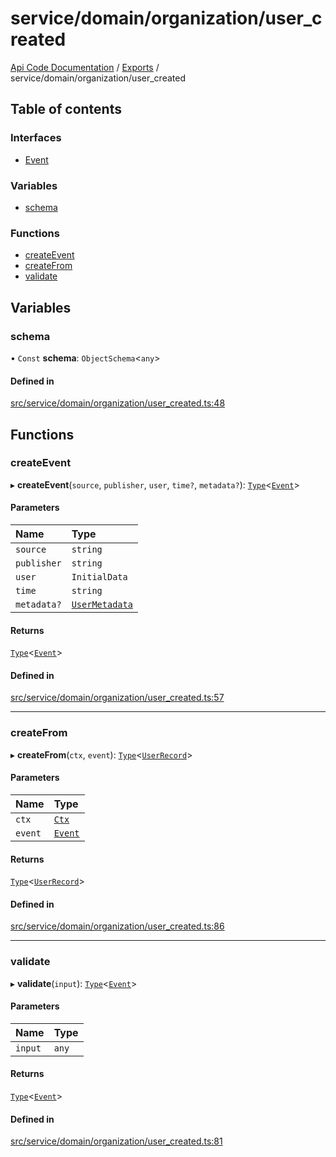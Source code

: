 # service/domain/organization/user\_created
 
[Api Code Documentation](../README.md) / [Exports](../modules.md) / service/domain/organization/user\_created

## Table of contents

### Interfaces

- [Event](../interfaces/service_domain_organization_user_created.Event.md)

### Variables

- [schema](service_domain_organization_user_created.md#schema)

### Functions

- [createEvent](service_domain_organization_user_created.md#createevent)
- [createFrom](service_domain_organization_user_created.md#createfrom)
- [validate](service_domain_organization_user_created.md#validate)

## Variables

### schema

• `Const` **schema**: `ObjectSchema`\<`any`\>

#### Defined in

[src/service/domain/organization/user_created.ts:48](https://github.com/openkfw/TruBudget/blob/26ade46/api/src/service/domain/organization/user_created.ts#L48)

## Functions

### createEvent

▸ **createEvent**(`source`, `publisher`, `user`, `time?`, `metadata?`): [`Type`](result.md#type)\<[`Event`](../interfaces/service_domain_organization_user_created.Event.md)\>

#### Parameters

| Name | Type |
| :------ | :------ |
| `source` | `string` |
| `publisher` | `string` |
| `user` | `InitialData` |
| `time` | `string` |
| `metadata?` | [`UserMetadata`](service_domain_metadata.md#usermetadata) |

#### Returns

[`Type`](result.md#type)\<[`Event`](../interfaces/service_domain_organization_user_created.Event.md)\>

#### Defined in

[src/service/domain/organization/user_created.ts:57](https://github.com/openkfw/TruBudget/blob/26ade46/api/src/service/domain/organization/user_created.ts#L57)

___

### createFrom

▸ **createFrom**(`ctx`, `event`): [`Type`](result.md#type)\<[`UserRecord`](../interfaces/service_domain_organization_user_record.UserRecord.md)\>

#### Parameters

| Name | Type |
| :------ | :------ |
| `ctx` | [`Ctx`](../interfaces/lib_ctx.Ctx.md) |
| `event` | [`Event`](../interfaces/service_domain_organization_user_created.Event.md) |

#### Returns

[`Type`](result.md#type)\<[`UserRecord`](../interfaces/service_domain_organization_user_record.UserRecord.md)\>

#### Defined in

[src/service/domain/organization/user_created.ts:86](https://github.com/openkfw/TruBudget/blob/26ade46/api/src/service/domain/organization/user_created.ts#L86)

___

### validate

▸ **validate**(`input`): [`Type`](result.md#type)\<[`Event`](../interfaces/service_domain_organization_user_created.Event.md)\>

#### Parameters

| Name | Type |
| :------ | :------ |
| `input` | `any` |

#### Returns

[`Type`](result.md#type)\<[`Event`](../interfaces/service_domain_organization_user_created.Event.md)\>

#### Defined in

[src/service/domain/organization/user_created.ts:81](https://github.com/openkfw/TruBudget/blob/26ade46/api/src/service/domain/organization/user_created.ts#L81)
